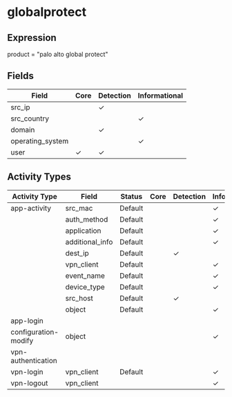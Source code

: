 globalprotect
=============

Expression
----------

product = "palo alto global protect"

Fields
------

| Field            | Core     | Detection | Informational |
| ---------------- | -------- | --------- | ------------- |
| src_ip           |          | &#10003;  |               |
| src_country      |          |           | &#10003;      |
| domain           |          | &#10003;  |               |
| operating_system |          |           | &#10003;      |
| user             | &#10003; | &#10003;  |               |

Activity Types
--------------

| Activity Type        | Field           | Status  | Core | Detection | Informational |
| -------------------- | --------------- | ------- | ---- | --------- | ------------- |
| app-activity         | src_mac         | Default |      |           | &#10003;      |
|                      | auth_method     | Default |      |           | &#10003;      |
|                      | application     | Default |      |           | &#10003;      |
|                      | additional_info | Default |      |           | &#10003;      |
|                      | dest_ip         | Default |      | &#10003;  |               |
|                      | vpn_client      | Default |      |           | &#10003;      |
|                      | event_name      | Default |      |           | &#10003;      |
|                      | device_type     | Default |      |           | &#10003;      |
|                      | src_host        | Default |      | &#10003;  |               |
|                      | object          | Default |      |           | &#10003;      |
| app-login            |                 |         |      |           |               |
| configuration-modify | object          |         |      |           | &#10003;      |
| vpn-authentication   |                 |         |      |           |               |
| vpn-login            | vpn_client      | Default |      |           | &#10003;      |
| vpn-logout           | vpn_client      |         |      |           | &#10003;      |

